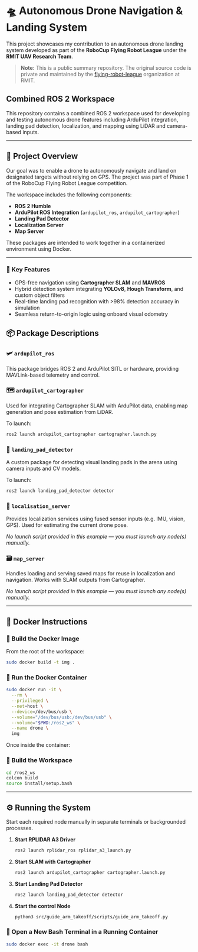 # 🛸 Autonomous Drone Navigation & Landing System

This project showcases my contribution to an autonomous drone landing system developed as part of the **RoboCup Flying Robot League** under the **RMIT UAV Research Team**.

> **Note:** This is a public summary repository. The original source code is private and maintained by the [flying-robot-league](https://github.com/flying-robot-league) organization at RMIT.

## Combined ROS 2 Workspace

This repository contains a combined ROS 2 workspace used for developing and testing autonomous drone features including ArduPilot integration, landing pad detection, localization, and mapping using LiDAR and camera-based inputs.

---

## 📌 Project Overview

Our goal was to enable a drone to autonomously navigate and land on designated targets without relying on GPS. The project was part of Phase 1 of the RoboCup Flying Robot League competition.

The workspace includes the following components:

- **ROS 2 Humble**
- **ArduPilot ROS Integration** (`ardupilot_ros`, `ardupilot_cartographer`)
- **Landing Pad Detector**
- **Localization Server**
- **Map Server**

These packages are intended to work together in a containerized environment using Docker.

---

### 🔧 Key Features
- GPS-free navigation using **Cartographer SLAM** and **MAVROS**
- Hybrid detection system integrating **YOLOv8**, **Hough Transform**, and custom object filters
- Real-time landing pad recognition with >98% detection accuracy in simulation
- Seamless return-to-origin logic using onboard visual odometry

## 📦 Package Descriptions

### 🛩 `ardupilot_ros`

This package bridges ROS 2 and ArduPilot SITL or hardware, providing MAVLink-based telemetry and control.

### 🗺 `ardupilot_cartographer`

Used for integrating Cartographer SLAM with ArduPilot data, enabling map generation and pose estimation from LiDAR.

To launch:
```bash
ros2 launch ardupilot_cartographer cartographer.launch.py
```

### 🎯 `landing_pad_detector`

A custom package for detecting visual landing pads in the arena using camera inputs and CV models.

To launch:
```bash
ros2 launch landing_pad_detector detector
```

### 🧭 `localisation_server`

Provides localization services using fused sensor inputs (e.g. IMU, vision, GPS). Used for estimating the current drone pose.

_No launch script provided in this example — you must launch any node(s) manually._

### 🗃 `map_server`

Handles loading and serving saved maps for reuse in localization and navigation. Works with SLAM outputs from Cartographer.

_No launch script provided in this example — you must launch any node(s) manually._

---

## 🐳 Docker Instructions

### 🔨 Build the Docker Image

From the root of the workspace:
```bash
sudo docker build -t img .
```

### 🚀 Run the Docker Container

```bash
sudo docker run -it \
  --rm \
  --privileged \
  --net=host \
  --device=/dev/bus/usb \
  --volume="/dev/bus/usb:/dev/bus/usb" \
  --volume="$PWD:/ros2_ws" \
  --name drone \
  img
```

Once inside the container:

### 🧱 Build the Workspace

```bash
cd /ros2_ws
colcon build
source install/setup.bash
```

---

## ⚙️ Running the System

Start each required node manually in separate terminals or backgrounded processes.

1. **Start RPLIDAR A3 Driver**
   ```bash
   ros2 launch rplidar_ros rplidar_a3_launch.py
   ```

2. **Start SLAM with Cartographer**
   ```bash
   ros2 launch ardupilot_cartographer cartographer.launch.py
   ```

3. **Start Landing Pad Detector**
   ```bash
   ros2 launch landing_pad_detector detector
   ```

4. **Start the control Node**
   ```bash
   python3 src/guide_arm_takeoff/scripts/guide_arm_takeoff.py

### 🧩 Open a New Bash Terminal in a Running Container
```bash
sudo docker exec -it drone bash
```
